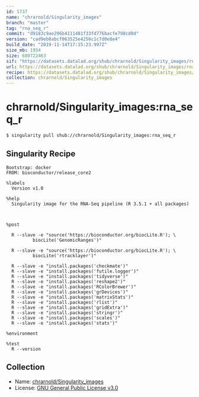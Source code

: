 ```yaml
---
id: 5737
name: "chrarnold/Singularity_images"
branch: "master"
tag: "rna_seq_r"
commit: "d9183c9ae296b4111481f33fd776bacfe798cd0d"
version: "cad9eb8abcf063525e4256c1c7d0e8e4"
build_date: "2019-11-14T17:15:23.997Z"
size_mb: 1934
size: 680722463
sif: "https://datasets.datalad.org/shub/chrarnold/Singularity_images/rna_seq_r/2019-11-14-d9183c9a-cad9eb8a/cad9eb8abcf063525e4256c1c7d0e8e4.simg"
url: https://datasets.datalad.org/shub/chrarnold/Singularity_images/rna_seq_r/2019-11-14-d9183c9a-cad9eb8a/
recipe: https://datasets.datalad.org/shub/chrarnold/Singularity_images/rna_seq_r/2019-11-14-d9183c9a-cad9eb8a/Singularity
collection: chrarnold/Singularity_images
---
```


# chrarnold/Singularity_images:rna_seq_r

```bash
$ singularity pull shub://chrarnold/Singularity_images:rna_seq_r
```

## Singularity Recipe

```singularity
Bootstrap: docker
FROM: bioconductor/release_core2

%labels
  Version v1.0

%help
  Singularity image for the RNA-Seq pipeline (R 3.5.1 + all packages)



%post

  R --slave -e "source('https://bioconductor.org/biocLite.R'); \
          biocLite('GenomicRanges')"

  R --slave -e "source('https://bioconductor.org/biocLite.R'); \
          biocLite('rtracklayer')"

  R --slave -e "install.packages('checkmate')"
  R --slave -e "install.packages('futile.logger')"
  R --slave -e "install.packages('tidyverse')"
  R --slave -e "install.packages('reshape2')"
  R --slave -e "install.packages('RColorBrewer')"
  R --slave -e "install.packages('grDevices')"
  R --slave -e "install.packages('matrixStats')"
  R --slave -e "install.packages('rlist')"
  R --slave -e "install.packages('gridExtra')"
  R --slave -e "install.packages('stringr')"
  R --slave -e "install.packages('scales')"
  R --slave -e "install.packages('stats')"

%environment

%test
  R --version
```

## Collection

 - Name: [chrarnold/Singularity_images](https://github.com/chrarnold/Singularity_images)
 - License: [GNU General Public License v3.0](https://api.github.com/licenses/gpl-3.0)


